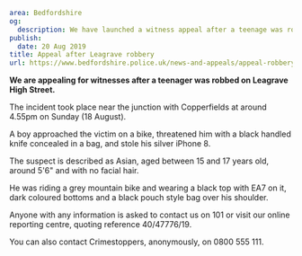 ```yaml
area: Bedfordshire
og:
  description: We have launched a witness appeal after a teenage was robbed on Leagrave High Street on Sunday (18 August).
publish:
  date: 20 Aug 2019
title: Appeal after Leagrave robbery
url: https://www.bedfordshire.police.uk/news-and-appeals/appeal-robbery-leagrave-aug2019
```

**We are appealing for witnesses after a teenager was robbed on Leagrave High Street.**

The incident took place near the junction with Copperfields at around 4.55pm on Sunday (18 August).

A boy approached the victim on a bike, threatened him with a black handled knife concealed in a bag, and stole his silver iPhone 8.

The suspect is described as Asian, aged between 15 and 17 years old, around 5'6" and with no facial hair.

He was riding a grey mountain bike and wearing a black top with EA7 on it, dark coloured bottoms and a black pouch style bag over his shoulder.

Anyone with any information is asked to contact us on 101 or visit our online reporting centre, quoting reference 40/47776/19.

You can also contact Crimestoppers, anonymously, on 0800 555 111.
